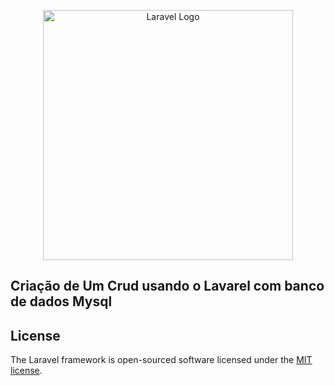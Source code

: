 <p align="center"><a href="https://laravel.com" target="_blank"><img src="https://raw.githubusercontent.com/laravel/art/master/logo-lockup/5%20SVG/2%20CMYK/1%20Full%20Color/laravel-logolockup-cmyk-red.svg" width="400" alt="Laravel Logo"></a></p>

## Criação de Um Crud usando o Lavarel com banco de dados Mysql





## License

The Laravel framework is open-sourced software licensed under the [MIT license](https://opensource.org/licenses/MIT).
